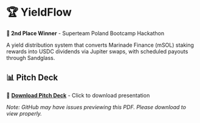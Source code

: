 # 🏆 YieldFlow

**🥈 2nd Place Winner** - Superteam Poland Bootcamp Hackathon

A yield distribution system that converts Marinade Finance (mSOL) staking rewards into USDC dividends via Jupiter swaps, with scheduled payouts through Sandglass.

## 📊 Pitch Deck
📎 **[Download Pitch Deck](YieldFlow-Pitch.pdf?raw=true)** - Click to download presentation

*Note: GitHub may have issues previewing this PDF. Please download to view properly.*
